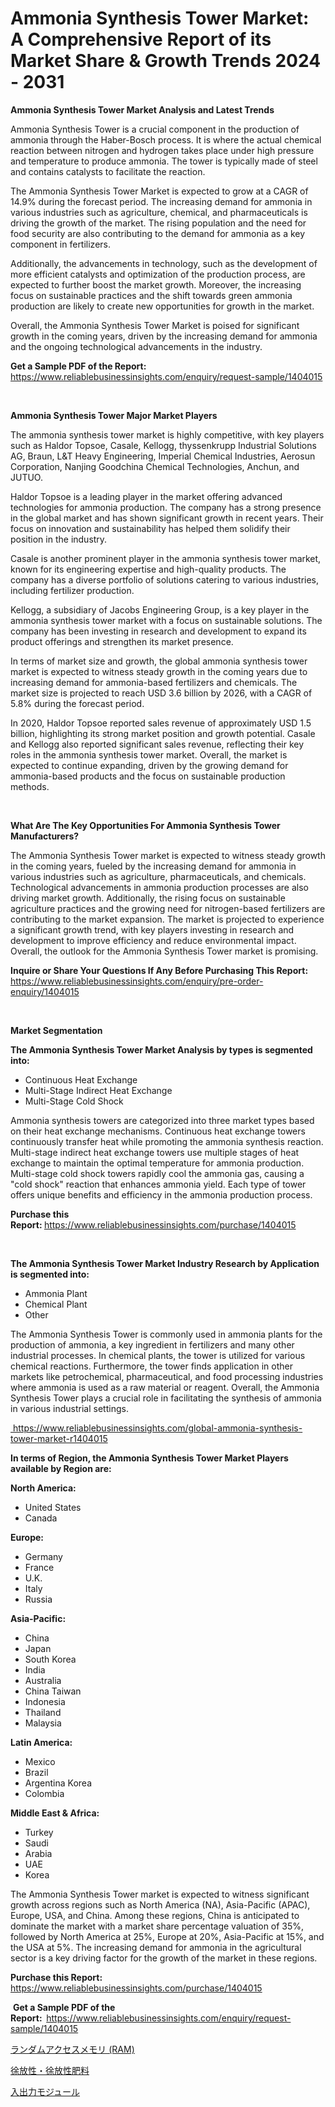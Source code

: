 <p><h1>Ammonia Synthesis Tower Market: A Comprehensive Report of its Market Share & Growth Trends 2024 - 2031</h1></p><p><strong>Ammonia Synthesis Tower Market Analysis and Latest Trends</strong></p>
<p><p>Ammonia Synthesis Tower is a crucial component in the production of ammonia through the Haber-Bosch process. It is where the actual chemical reaction between nitrogen and hydrogen takes place under high pressure and temperature to produce ammonia. The tower is typically made of steel and contains catalysts to facilitate the reaction.</p><p>The Ammonia Synthesis Tower Market is expected to grow at a CAGR of 14.9% during the forecast period. The increasing demand for ammonia in various industries such as agriculture, chemical, and pharmaceuticals is driving the growth of the market. The rising population and the need for food security are also contributing to the demand for ammonia as a key component in fertilizers.</p><p>Additionally, the advancements in technology, such as the development of more efficient catalysts and optimization of the production process, are expected to further boost the market growth. Moreover, the increasing focus on sustainable practices and the shift towards green ammonia production are likely to create new opportunities for growth in the market.</p><p>Overall, the Ammonia Synthesis Tower Market is poised for significant growth in the coming years, driven by the increasing demand for ammonia and the ongoing technological advancements in the industry.</p></p>
<p><strong>Get a Sample PDF of the Report:&nbsp;</strong> <a href="https://www.reliablebusinessinsights.com/enquiry/request-sample/1404015">https://www.reliablebusinessinsights.com/enquiry/request-sample/1404015</a></p>
<p>&nbsp;</p>
<p><strong>Ammonia Synthesis Tower Major Market Players</strong></p>
<p><p>The ammonia synthesis tower market is highly competitive, with key players such as Haldor Topsoe, Casale, Kellogg, thyssenkrupp Industrial Solutions AG, Braun, L&T Heavy Engineering, Imperial Chemical Industries, Aerosun Corporation, Nanjing Goodchina Chemical Technologies, Anchun, and JUTUO. </p><p>Haldor Topsoe is a leading player in the market offering advanced technologies for ammonia production. The company has a strong presence in the global market and has shown significant growth in recent years. Their focus on innovation and sustainability has helped them solidify their position in the industry.</p><p>Casale is another prominent player in the ammonia synthesis tower market, known for its engineering expertise and high-quality products. The company has a diverse portfolio of solutions catering to various industries, including fertilizer production.</p><p>Kellogg, a subsidiary of Jacobs Engineering Group, is a key player in the ammonia synthesis tower market with a focus on sustainable solutions. The company has been investing in research and development to expand its product offerings and strengthen its market presence.</p><p>In terms of market size and growth, the global ammonia synthesis tower market is expected to witness steady growth in the coming years due to increasing demand for ammonia-based fertilizers and chemicals. The market size is projected to reach USD 3.6 billion by 2026, with a CAGR of 5.8% during the forecast period.</p><p>In 2020, Haldor Topsoe reported sales revenue of approximately USD 1.5 billion, highlighting its strong market position and growth potential. Casale and Kellogg also reported significant sales revenue, reflecting their key roles in the ammonia synthesis tower market. Overall, the market is expected to continue expanding, driven by the growing demand for ammonia-based products and the focus on sustainable production methods.</p></p>
<p>&nbsp;</p>
<p><strong>What Are The Key Opportunities For Ammonia Synthesis Tower Manufacturers?</strong></p>
<p><p>The Ammonia Synthesis Tower market is expected to witness steady growth in the coming years, fueled by the increasing demand for ammonia in various industries such as agriculture, pharmaceuticals, and chemicals. Technological advancements in ammonia production processes are also driving market growth. Additionally, the rising focus on sustainable agriculture practices and the growing need for nitrogen-based fertilizers are contributing to the market expansion. The market is projected to experience a significant growth trend, with key players investing in research and development to improve efficiency and reduce environmental impact. Overall, the outlook for the Ammonia Synthesis Tower market is promising.</p></p>
<p><strong>Inquire or Share Your Questions If Any Before Purchasing This Report:</strong> <a href="https://www.reliablebusinessinsights.com/enquiry/pre-order-enquiry/1404015">https://www.reliablebusinessinsights.com/enquiry/pre-order-enquiry/1404015</a></p>
<p>&nbsp;</p>
<p><strong>Market Segmentation</strong></p>
<p><strong>The Ammonia Synthesis Tower Market Analysis by types is segmented into:</strong></p>
<p><ul><li>Continuous Heat Exchange</li><li>Multi-Stage Indirect Heat Exchange</li><li>Multi-Stage Cold Shock</li></ul></p>
<p><p>Ammonia synthesis towers are categorized into three market types based on their heat exchange mechanisms. Continuous heat exchange towers continuously transfer heat while promoting the ammonia synthesis reaction. Multi-stage indirect heat exchange towers use multiple stages of heat exchange to maintain the optimal temperature for ammonia production. Multi-stage cold shock towers rapidly cool the ammonia gas, causing a "cold shock" reaction that enhances ammonia yield. Each type of tower offers unique benefits and efficiency in the ammonia production process.</p></p>
<p><strong>Purchase this Report:&nbsp;</strong><a href="https://www.reliablebusinessinsights.com/purchase/1404015">https://www.reliablebusinessinsights.com/purchase/1404015</a></p>
<p>&nbsp;</p>
<p><strong>The Ammonia Synthesis Tower Market Industry Research by Application is segmented into:</strong></p>
<p><ul><li>Ammonia Plant</li><li>Chemical Plant</li><li>Other</li></ul></p>
<p><p>The Ammonia Synthesis Tower is commonly used in ammonia plants for the production of ammonia, a key ingredient in fertilizers and many other industrial processes. In chemical plants, the tower is utilized for various chemical reactions. Furthermore, the tower finds application in other markets like petrochemical, pharmaceutical, and food processing industries where ammonia is used as a raw material or reagent. Overall, the Ammonia Synthesis Tower plays a crucial role in facilitating the synthesis of ammonia in various industrial settings.</p></p>
<p><a href="https://www.reliablebusinessinsights.com/global-ammonia-synthesis-tower-market-r1404015">&nbsp;https://www.reliablebusinessinsights.com/global-ammonia-synthesis-tower-market-r1404015</a></p>
<p><strong>In terms of Region, the Ammonia Synthesis Tower Market Players available by Region are:</strong></p>
<p>
    <p> <strong> North America: </strong>
        <ul>
            <li>United States</li>
            <li>Canada</li>
        </ul>
        </p> 
    <p> <strong> Europe: </strong>
        <ul>
            <li>Germany</li>
            <li>France</li>
            <li>U.K.</li>
            <li>Italy</li>
            <li>Russia</li>
        </ul>
        </p> 
    <p> <strong> Asia-Pacific: </strong>
        <ul>
            <li>China</li>
            <li>Japan</li>
            <li>South Korea</li>
            <li>India</li>
            <li>Australia</li>
            <li>China Taiwan</li>
            <li>Indonesia</li>
            <li>Thailand</li>
            <li>Malaysia</li>
        </ul>
        </p> 
    <p> <strong> Latin America: </strong>
        <ul>
            <li>Mexico</li>
            <li>Brazil</li>
            <li>Argentina Korea</li>
            <li>Colombia</li>
        </ul>
        </p> 
    <p> <strong> Middle East & Africa: </strong>
        <ul>
            <li>Turkey</li>
            <li>Saudi</li>
            <li>Arabia</li>
            <li>UAE</li>
            <li>Korea</li>
        </ul>
    </p>
    </p>
<p><p>The Ammonia Synthesis Tower market is expected to witness significant growth across regions such as North America (NA), Asia-Pacific (APAC), Europe, USA, and China. Among these regions, China is anticipated to dominate the market with a market share percentage valuation of 35%, followed by North America at 25%, Europe at 20%, Asia-Pacific at 15%, and the USA at 5%. The increasing demand for ammonia in the agricultural sector is a key driving factor for the growth of the market in these regions.</p></p>
<p><strong>Purchase this Report: </strong><a href="https://www.reliablebusinessinsights.com/purchase/1404015">https://www.reliablebusinessinsights.com/purchase/1404015</a></p>
<p>&nbsp;<strong>Get a Sample PDF of the Report:&nbsp;&nbsp;</strong><a href="https://www.reliablebusinessinsights.com/enquiry/request-sample/1404015">https://www.reliablebusinessinsights.com/enquiry/request-sample/1404015</a></p>
<p><strong></strong></p>
<p><p><a href="https://github.com/joaejkdzgyljvo6/Market-Research-Report-List-2/blob/main/4898154114527.md">ランダムアクセスメモリ (RAM)</a></p><p><a href="https://github.com/JaydaWisoky2014/Market-Research-Report-List-1/blob/main/2341995114525.md">徐放性・徐放性肥料</a></p><p><a href="https://github.com/SkylarReilly36/Market-Research-Report-List-1/blob/main/1048408114526.md">入出力モジュール</a></p></p>